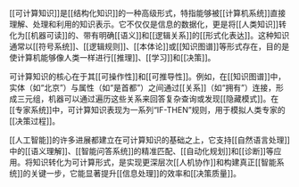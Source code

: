 [[可计算知识]]是[[结构化知识]]的一种高级形式，特指能够被[[计算机系统]]直接理解、处理和利用的知识表示。它不仅仅是信息的数据化，更是将[[人类知识]]转化为[[机器可读]]的、带有明确[[语义]]和[[逻辑关系]]的[[形式化表达]]。这种知识通常以[[符号系统]]、[[逻辑规则]]、[[本体论]]或[[知识图谱]]等形式存在，目的是使计算机能够像人类一样进行[[推理]]、[[学习]]和[[决策]]。

可计算知识的核心在于其[[可操作性]]和[[可推导性]]。例如，在[[知识图谱]]中，实体（如“北京”）与属性（如“是首都”）之间通过[[关系]]（如“拥有”）连接，形成三元组，机器可以通过遍历这些关系来回答复杂查询或发现[[隐藏模式]]。在[[专家系统]]中，可计算知识表现为一系列“IF-THEN”规则，用于模拟人类专家的[[决策过程]]。

[[人工智能]]的许多进展都建立在可计算知识的基础之上，它支持[[自然语言处理]]中的[[语义理解]]、[[智能问答系统]]的精准匹配、[[自动化规划]]和[[诊断]]等应用。将知识转化为可计算形式，是实现更深层次[[人机协作]]和构建真正[[智能系统]]的关键一步，它能显著提升[[信息处理]]的效率和[[决策质量]]。